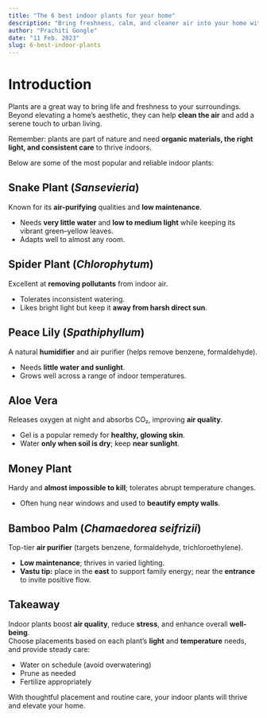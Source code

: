 ```yaml
---
title: "The 6 best indoor plants for your home"
description: "Bring freshness, calm, and cleaner air into your home with these easy, beautiful indoor plants—plus simple placement and care tips."
author: "Prachiti Gongle"
date: "11 Feb. 2023"
slug: 6-best-indoor-plants
---
```


# Introduction

Plants are a great way to bring life and freshness to your surroundings. Beyond elevating a home’s aesthetic, they can help **clean the air** and add a serene touch to urban living.

Remember: plants are part of nature and need **organic materials, the right light, and consistent care** to thrive indoors.

Below are some of the most popular and reliable indoor plants:

## Snake Plant (*Sansevieria*)

Known for its **air-purifying** qualities and **low maintenance**.  
- Needs **very little water** and **low to medium light** while keeping its vibrant green–yellow leaves.  
- Adapts well to almost any room.

## Spider Plant (*Chlorophytum*)

Excellent at **removing pollutants** from indoor air.  
- Tolerates inconsistent watering.  
- Likes bright light but keep it **away from harsh direct sun**.

## Peace Lily (*Spathiphyllum*)

A natural **humidifier** and air purifier (helps remove benzene, formaldehyde).  
- Needs **little water and sunlight**.  
- Grows well across a range of indoor temperatures.

## Aloe Vera

Releases oxygen at night and absorbs CO₂, improving **air quality**.  
- Gel is a popular remedy for **healthy, glowing skin**.  
- Water **only when soil is dry**; keep **near sunlight**.

## Money Plant

Hardy and **almost impossible to kill**; tolerates abrupt temperature changes.  
- Often hung near windows and used to **beautify empty walls**.

## Bamboo Palm (*Chamaedorea seifrizii*)

Top-tier **air purifier** (targets benzene, formaldehyde, trichloroethylene).  
- **Low maintenance**; thrives in varied lighting.  
- **Vastu tip:** place in the **east** to support family energy; near the **entrance** to invite positive flow.

## Takeaway

Indoor plants boost **air quality**, reduce **stress**, and enhance overall **well-being**.  
Choose placements based on each plant’s **light** and **temperature** needs, and provide steady care:
- Water on schedule (avoid overwatering)  
- Prune as needed  
- Fertilize appropriately  

With thoughtful placement and routine care, your indoor plants will thrive and elevate your home.
